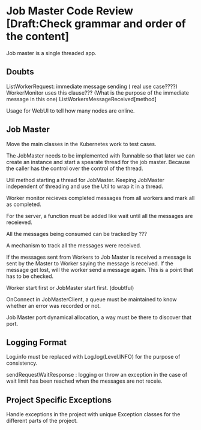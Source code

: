 
# Job Master Code Review [Draft:Check grammar and order of the content]

Job master is a single threaded app. 

## Doubts
ListWorkerRequest: immediate message sending ( real use case????)
WorkerMonitor uses this clause??? (What is the purpose of the immediate message in this one)
ListWorkersMessageReceived[method]

Usage for WebUI to tell how many nodes are online. 

## Job Master 

Move the main classes in the Kubernetes work to test cases.

The JobMaster needs to be implemented with Runnable so that later we can create an instance and start a spearate thread for the job master. Because the caller has the control over the control of the thread. 

Util method starting a thread for JobMaster. Keeping JobMaster independent of threading and use the Util to wrap it in a thread. 


Worker monitor recieves completed messages from all workers and mark all as completed. 

For the server, a function must be added like wait until all the messages are receieved. 

All the messages being consumed can be tracked by ???

A mechanism to track all the messages were received. 

If the messages sent from Workers to Job Master is received a message is sent by the Master to Worker saying the message is received. If the message get lost, will the worker send a message again. This is a point that has to be checked. 

Worker start first or JobMaster start first. (doubtful)

OnConnect in JobMasterClient, a queue must be maintained to know whether an error was recorded or not.

Job Master port dynamical allocation, a way must be there to discover that port.

## Logging Format

Log.info must be replaced with Log.log(Level.INFO) for the purpose of consistency. 

sendRequestWaitResponse : logging or throw an exception in the case of wait limit has been reached when the messages are not receie. 

## Project Specific Exceptions

Handle exceptions in the project with unique Exception classes for the different parts of the project. 
